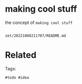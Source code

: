 # making cool stuff

the concept of `making cool stuff`

```
```

` zet/20221008211707/README.md `

# Related


Tags:

    #todo #idea
